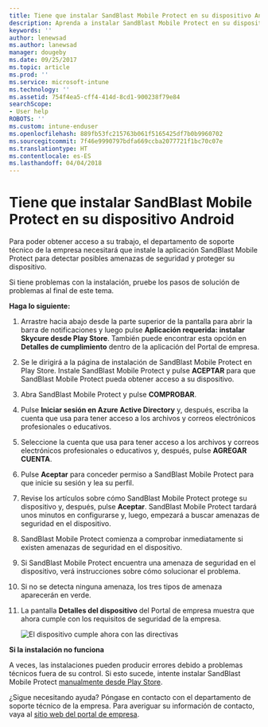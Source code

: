 ```yaml
---
title: Tiene que instalar SandBlast Mobile Protect en su dispositivo Android | Microsoft Docs
description: Aprenda a instalar SandBlast Mobile Protect en su dispositivo Android.
keywords: ''
author: lenewsad
ms.author: lanewsad
manager: dougeby
ms.date: 09/25/2017
ms.topic: article
ms.prod: ''
ms.service: microsoft-intune
ms.technology: ''
ms.assetid: 754f4ea5-cff4-414d-8cd1-900238f79e84
searchScope:
- User help
ROBOTS: ''
ms.custom: intune-enduser
ms.openlocfilehash: 889fb53fc215763b061f5165425df7b0b9960702
ms.sourcegitcommit: 7f46e9990797bdfa669ccba2077721f1bc70c07e
ms.translationtype: HT
ms.contentlocale: es-ES
ms.lasthandoff: 04/04/2018
---
```

# <a name="you-need-to-install-sandblast-mobile-protect-on-your-android-device"></a>Tiene que instalar SandBlast Mobile Protect en su dispositivo Android

Para poder obtener acceso a su trabajo, el departamento de soporte técnico de la empresa necesitará que instale la aplicación SandBlast Mobile Protect para detectar posibles amenazas de seguridad y proteger su dispositivo.

Si tiene problemas con la instalación, pruebe los pasos de solución de problemas al final de este tema.

**Haga lo siguiente:**

1. Arrastre hacia abajo desde la parte superior de la pantalla para abrir la barra de notificaciones y luego pulse **Aplicación requerida: instalar Skycure desde Play Store**. También puede encontrar esta opción en __Detalles de cumplimiento__ dentro de la aplicación del Portal de empresa.

2. Se le dirigirá a la página de instalación de SandBlast Mobile Protect en Play Store. Instale SandBlast Mobile Protect y pulse **ACEPTAR** para que SandBlast Mobile Protect pueda obtener acceso a su dispositivo.

3. Abra SandBlast Mobile Protect y pulse **COMPROBAR**.

4. Pulse **Iniciar sesión en Azure Active Directory** y, después, escriba la cuenta que usa para tener acceso a los archivos y correos electrónicos profesionales o educativos.

5. Seleccione la cuenta que usa para tener acceso a los archivos y correos electrónicos profesionales o educativos y, después, pulse **AGREGAR CUENTA**.

6. Pulse **Aceptar** para conceder permiso a SandBlast Mobile Protect para que inicie su sesión y lea su perfil.

7. Revise los artículos sobre cómo SandBlast Mobile Protect protege su dispositivo y, después, pulse **Aceptar**. SandBlast Mobile Protect tardará unos minutos en configurarse y, luego, empezará a buscar amenazas de seguridad en el dispositivo.

8. SandBlast Mobile Protect comienza a comprobar inmediatamente si existen amenazas de seguridad en el dispositivo.

9.  Si SandBlast Mobile Protect encuentra una amenaza de seguridad en el dispositivo, verá instrucciones sobre cómo solucionar el problema.

10.  Si no se detecta ninguna amenaza, los tres tipos de amenaza aparecerán en verde.

11. La pantalla **Detalles del dispositivo** del Portal de empresa muestra que ahora cumple con los requisitos de seguridad de la empresa.

    ![El dispositivo cumple ahora con las directivas](./media/mtd-device-now-compliant-android.png)

**Si la instalación no funciona**

A veces, las instalaciones pueden producir errores debido a problemas técnicos fuera de su control. Si esto sucede, intente instalar SandBlast Mobile Protect [manualmente desde Play Store](https://play.google.com/store/apps/details?id=com.lacoon.security.fox).

¿Sigue necesitando ayuda? Póngase en contacto con el departamento de soporte técnico de la empresa. Para averiguar su información de contacto, vaya al [sitio web del portal de empresa](https://portal.manage.microsoft.com#HelpDeskDialog).
